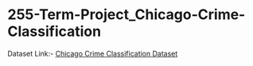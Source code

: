 # 255-Term-Project_Chicago-Crime-Classification

Dataset Link:-
[Chicago Crime Classification Dataset](https://data.cityofchicago.org/Public-Safety/Crimes-2001-to-Present/ijzp-q8t2/data)
